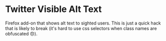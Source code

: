 # Twitter Visible Alt Text

Firefox add-on that shows alt text to sighted users. This is just a quick hack that is likely to break (it's hard to use css selectors when class names are obfuscated 😞).
